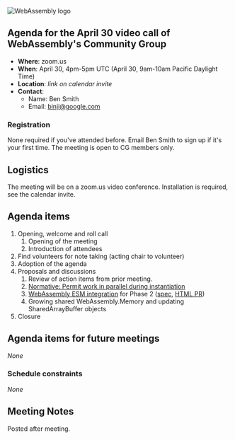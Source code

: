 ![WebAssembly logo](/images/WebAssembly.png)

## Agenda for the April 30 video call of WebAssembly's Community Group

- **Where**: zoom.us
- **When**: April 30, 4pm-5pm UTC (April 30, 9am-10am Pacific Daylight Time)
- **Location**: *link on calendar invite*
- **Contact**:
    - Name: Ben Smith
    - Email: binji@google.com

### Registration

None required if you've attended before. Email Ben Smith to sign up if it's
your first time. The meeting is open to CG members only.

## Logistics

The meeting will be on a zoom.us video conference.
Installation is required, see the calendar invite.

## Agenda items

1. Opening, welcome and roll call
    1. Opening of the meeting
    1. Introduction of attendees
1. Find volunteers for note taking (acting chair to volunteer)
1. Adoption of the agenda
1. Proposals and discussions
    1. Review of action items from prior meeting.
    1. [Normative: Permit work in parallel during instantiation](https://github.com/WebAssembly/spec/pull/745)
    1. [WebAssembly ESM integration](https://github.com/WebAssembly/esm-integration/blob/master/proposals/esm-integration/README.md) for Phase 2 ([spec](https://webassembly.github.io/esm-integration/js-api/index.html#esm-integration), [HTML PR](https://github.com/whatwg/html/pull/4372))
    1. Growing shared WebAssembly.Memory and updating SharedArrayBuffer objects
1. Closure

## Agenda items for future meetings

*None*

### Schedule constraints

*None*

## Meeting Notes

Posted after meeting.
